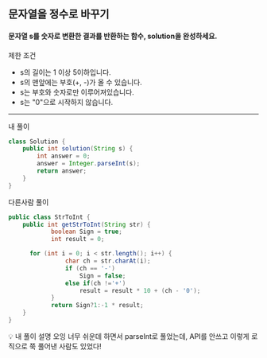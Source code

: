 
## 문자열을 정수로 바꾸기
#### 문자열 s를 숫자로 변환한 결과를 반환하는 함수, solution을 완성하세요.

제한 조건
- s의 길이는 1 이상 5이하입니다.
- s의 맨앞에는 부호(+, -)가 올 수 있습니다.
- s는 부호와 숫자로만 이루어져있습니다.
- s는 "0"으로 시작하지 않습니다.


--- 
내 풀이 
```java
class Solution {
    public int solution(String s) {
        int answer = 0;
        answer = Integer.parseInt(s);
        return answer;
    }
}
```

다른사람 풀이
```java
public class StrToInt {
    public int getStrToInt(String str) {
            boolean Sign = true;
            int result = 0;

      for (int i = 0; i < str.length(); i++) {
                char ch = str.charAt(i);
                if (ch == '-')
                    Sign = false;
                else if(ch !='+')
                    result = result * 10 + (ch - '0');
            }
            return Sign?1:-1 * result;
    }
}
```

💡 내 풀이 설명
오잉 너무 쉬운데 하면서 parseInt로 풀었는데, API를 안쓰고 이렇게 로직으로 쭉 풀어낸 사람도 있었다!
